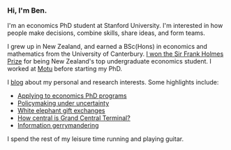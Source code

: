 ### Hi, I'm Ben.

I'm an economics PhD student at Stanford University.
I'm interested in how people make decisions, combine skills, share ideas, and form teams.

I grew up in New Zealand, and earned a BSc(Hons) in economics and mathematics from the University of Canterbury.
[I won the Sir Frank Holmes Prize](https://motu.nz/about-us/news/motu-news-december-2016/#frank) for being New Zealand's top undergraduate economics student.
I worked at [Motu](https://motu.nz) before starting my PhD.

I [blog](/blog/) about my personal and research interests.
Some highlights include:

* [Applying to economics PhD programs](/blog/applying-economics-phd-programs/)
* [Policymaking under uncertainty](/blog/policymaking-under-uncertainty/)
* [White elephant gift exchanges](/blog/white-elephant-gift-exchanges/)
* [How central is Grand Central Terminal?](/blog/how-central-grand-central-terminal/)
* [Information gerrymandering](/blog/information-gerrymandering/)

I spend the rest of my leisure time running and playing guitar.
